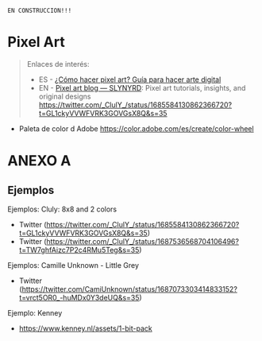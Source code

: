 ```
EN CONSTRUCCION!!!
```

# Pixel Art

> Enlaces de interés:
> * ES - [¿Cómo hacer pixel art? Guía para hacer arte digital](https://www.crehana.com/blog/estilo-vida/como-hacer-pixel-art/)
> * EN - [Pixel art blog — SLYNYRD](https://www.slynyrd.com/blog/): Pixel art tutorials, insights, and original designs
https://twitter.com/_ClulY_/status/1685584130862366720?t=GL1ckyVVWFVRK3GOVGsX8Q&s=35
* Paleta de color d Adobe https://color.adobe.com/es/create/color-wheel

# ANEXO A

## Ejemplos

Ejemplos: Cluly: 8x8 and 2 colors
* Twitter (https://twitter.com/_ClulY_/status/1685584130862366720?t=GL1ckyVVWFVRK3GOVGsX8Q&s=35)
* Twitter (https://twitter.com/_ClulY_/status/1687536568704106496?t=TW7ghfAizc7P2c4RMu5Teg&s=35)

Ejemplos: Camille Unknown - Little Grey
* Twitter (https://twitter.com/CamiUnknown/status/1687073303414833152?t=vrct5OR0_-huMDx0Y3deUQ&s=35)

Ejemplo: Kenney
* https://www.kenney.nl/assets/1-bit-pack
